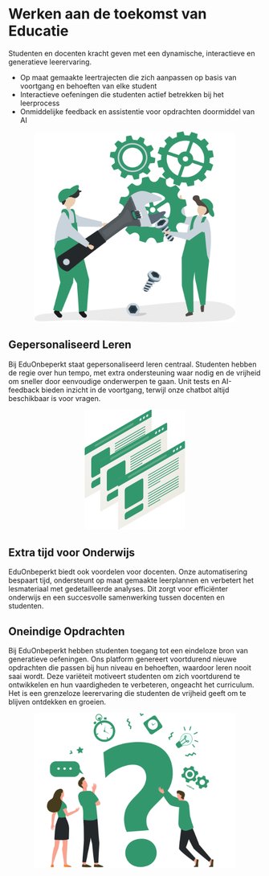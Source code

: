 # Werken aan de toekomst van Educatie
Studenten en docenten kracht geven met een dynamische, interactieve en generatieve leerervaring.

- Op maat gemaakte leertrajecten die zich aanpassen op basis van voortgang en behoeften van elke student
- Interactieve oefeningen die studenten actief betrekken bij het leerprocess
- Onmiddelijke feedback en assistentie voor opdrachten doormiddel van AI

<p align="center" padding=>
  <img src="/working.svg" width="400" title="hover text">
</p>


## Gepersonaliseerd Leren
Bij EduOnbeperkt staat gepersonaliseerd leren centraal. Studenten hebben de regie over hun tempo, met extra ondersteuning waar nodig en de vrijheid om sneller door eenvoudige onderwerpen te gaan. Unit tests en AI-feedback bieden inzicht in de voortgang, terwijl onze chatbot altijd beschikbaar is voor vragen.

<p align="center" padding=>
  <img src="/pages.svg" width="200" title="hover text">
</p>

## Extra tijd voor Onderwijs
EduOnbeperkt biedt ook voordelen voor docenten. Onze automatisering bespaart tijd, ondersteunt op maat gemaakte leerplannen en verbetert het lesmateriaal met gedetailleerde analyses. Dit zorgt voor efficiënter onderwijs en een succesvolle samenwerking tussen docenten en studenten.

## Oneindige Opdrachten
Bij EduOnbeperkt hebben studenten toegang tot een eindeloze bron van generatieve oefeningen. Ons platform genereert voortdurend nieuwe opdrachten die passen bij hun niveau en behoeften, waardoor leren nooit saai wordt. Deze variëteit motiveert studenten om zich voortdurend te ontwikkelen en hun vaardigheden te verbeteren, ongeacht het curriculum. Het is een grenzeloze leerervaring die studenten de vrijheid geeft om te blijven ontdekken en groeien.

<p align="center" padding=>
  <img src="/question.svg" width="400" title="hover text">
</p>
